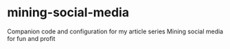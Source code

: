 # mining-social-media
Companion code and configuration for my article series Mining social media for fun and profit
